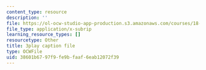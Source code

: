 ```yaml
---
content_type: resource
description: ''
file: https://ol-ocw-studio-app-production.s3.amazonaws.com/courses/18-03sc-differential-equations-fall-2011/38601b6797f9fe9bfaaf6eab12072f39_e3FfmXtkppM.srt
file_type: application/x-subrip
learning_resource_types: []
resourcetype: Other
title: 3play caption file
type: OCWFile
uid: 38601b67-97f9-fe9b-faaf-6eab12072f39
---
```

